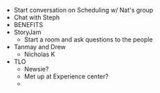 - Start conversation on Scheduling w/ Nat's group
- Chat with Steph
- BENEFITS
- StoryJam
	- Start a room and ask questions to the people
- Tanmay and Drew
	- Nicholas K
- TLO
	- Newsie?
	- Met up at Experience center?
	-